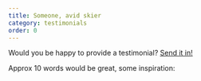 ```yaml
---
title: Someone, avid skier
category: testimonials
order: 0
---
```


Would you be happy to provide a testimonial? <a href="mailto:webmaster@bogongroverchalet.org.au">Send it in!</a><br>

Approx 10 words would be great, some inspiration:
